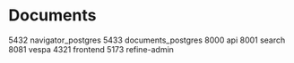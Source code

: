 # Documents

5432 navigator_postgres
5433 documents_postgres
8000 api
8001 search
8081 vespa
4321 frontend
5173 refine-admin
